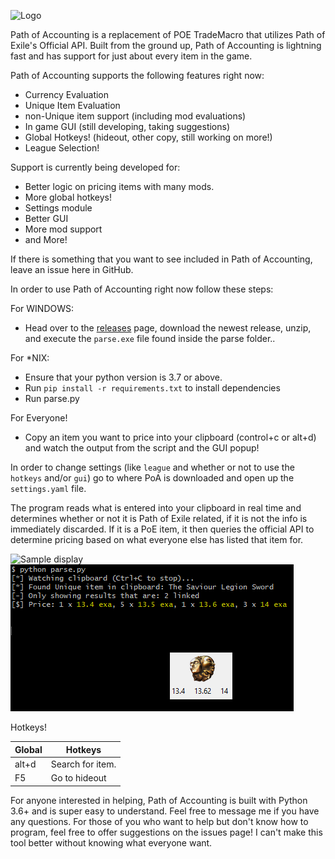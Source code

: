 ![Logo](/images/logo.png)

Path of Accounting is a replacement of POE TradeMacro that utilizes Path of Exile's Official API. Built from the ground up, Path of Accounting is lightning fast and has support for just about every item in the game.

Path of Accounting supports the following features right now:
* Currency Evaluation
* Unique Item Evaluation
* non-Unique item support (including mod evaluations)
* In game GUI (still developing, taking suggestions)
* Global Hotkeys! (hideout, other copy, still working on more!)
* League Selection!

Support is currently being developed for:
* Better logic on pricing items with many mods.
* More global hotkeys!
* Settings module
* Better GUI
* More mod support
* and More!


If there is something that you want to see included in Path of Accounting, leave an issue here in GitHub.

In order to use Path of Accounting right now follow these steps:

For WINDOWS:
* Head over to the [releases](https://github.com/Ethck/Path-of-Accounting/releases) page, download the newest release, unzip, and execute the `parse.exe` file found inside the parse folder..

For *NIX:
* Ensure that your python version is 3.7 or above.
* Run `pip install -r requirements.txt` to install dependencies
* Run parse.py

For Everyone!
* Copy an item you want to price into your clipboard (control+c or alt+d) and watch the output from the script and the GUI popup!

In order to change settings (like `league` and whether or not to use the `hotkeys` and/or `gui`) go to where PoA is downloaded and open up the `settings.yaml` file.

The program reads what is entered into your clipboard in real time and determines whether or not it is Path of Exile related, if it is not the info is immediately discarded. If it is a PoE item, it then queries the official API to determine pricing based on what everyone else has listed that item for.

![Sample display](/images/display.png)
![Sample GUI](/images/sampleGui.png)


Hotkeys!

|Global   | Hotkeys  |
|---|---|
| alt+d  | Search for item.  |
|  F5 | Go to hideout  |

For anyone interested in helping, Path of Accounting is built with Python 3.6+ and is super easy to understand. Feel free to message me if you have any questions.
For those of you who want to help but don't know how to program, feel free to offer suggestions on the issues page! I can't make this tool better without knowing what everyone want.

